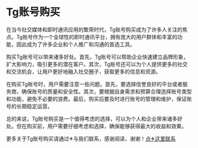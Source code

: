 # Tg账号购买

在当今社交媒体和即时通讯应用的繁荣时代，Tg账号购买成为了许多人关注的焦点。Tg账号作为一个全球性的即时通讯平台，拥有庞大的用户群体和丰富的功能，因此成为了许多企业和个人推广和沟通的首选工具。

购买Tg账号可以带来诸多好处。首先，Tg账号可以帮助企业快速建立品牌形象，扩大影响力，吸引更多的潜在客户。其次，Tg账号还可以为个人提供更多的社交和交流机会，让用户更好地融入社交圈子，获取更多的信息和资源。

在购买Tg账号时，用户需要注意一些问题。首先，要选择信誉良好的平台或者服务商，确保账号的质量和安全性。其次，要根据自身需求和预算合理选择账号类型和功能，避免不必要的浪费。最后，购买后要及时进行账号的管理和维护，保证账号的长期稳定运营。

总的来说，Tg账号购买是一个值得考虑的选择，可以为个人和企业带来诸多好处。但在购买前，用户需要仔细考虑和选择，确保能够获得最大的收益和效果。

更多关于Tg账号购买请通过✈与我们联系，感谢阅读，谢谢！[点✈这里联系](https://gg.k02.cc)